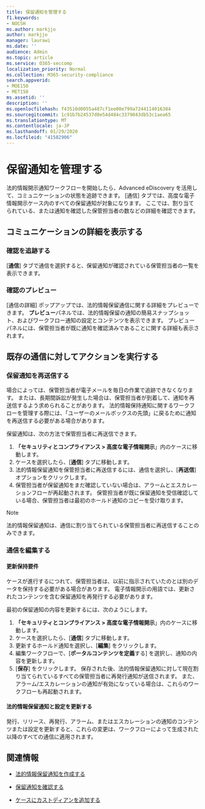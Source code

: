 ```yaml
---
title: 保留通知を管理する
f1.keywords:
- NOCSH
ms.author: markjjo
author: markjjo
manager: laurawi
ms.date: ''
audience: Admin
ms.topic: article
ms.service: O365-seccomp
localization_priority: Normal
ms.collection: M365-security-compliance
search.appverid:
- MOE150
- MET150
ms.assetid: ''
description: ''
ms.openlocfilehash: f43510d0055a487cf1ee00e799a7244114016384
ms.sourcegitcommit: 1c91b7b24537d0e54d484c3379043db53c1aea65
ms.translationtype: MT
ms.contentlocale: ja-JP
ms.lasthandoff: 01/29/2020
ms.locfileid: "41582906"
---
```

# <a name="manage-hold-notifications"></a>保留通知を管理する

法的情報開示通知ワークフローを開始したら、Advanced eDiscovery を活用して、コミュニケーションの状態を追跡できます。 [通信] タブでは、高度な電子情報開示ケース内のすべての保留通知が対象になります。 ここでは、割り当てられている、または通知を確認した保管担当者の数などの詳細を確認できます。

## <a name="view-communication-details"></a>コミュニケーションの詳細を表示する

### <a name="track-acknowledgements"></a>確認を追跡する

[**通信**] タブで通信を選択すると、保留通知が確認されている保管担当者の一覧を表示できます。 

### <a name="preview-acknowledgements"></a>確認のプレビュー

[通信の詳細] ポップアップでは、法的情報保留通信に関する詳細をプレビューできます。 **プレビュー**パネルでは、法的情報保留の通知の簡易スナップショット、およびワークフロー通知の設定とコンテンツを表示できます。 プレビューパネルには、保管担当者が既に通知を確認済みであることに関する詳細も表示されます。

## <a name="taking-action-on-existing-communications"></a>既存の通信に対してアクションを実行する

### <a name="re-send-a-hold-notice"></a>保留通知を再送信する

場合によっては、保管担当者が電子メールを毎日の作業で追跡できなくなります。 または、長期間訴訟が発生した場合は、保管担当者が到着して、通知を再送信するよう求められることがあります。 法的情報保持通知に関するワークフローを管理する際には、「ユーザーのメールボックスの先頭」に戻るために通知を再送信する必要がある場合があります。

保留通知は、次の方法で保管担当者に再送信できます。
1. **「セキュリティとコンプライアンス > 高度な電子情報開示**」内のケースに移動します。
2. ケースを選択したら、[**通信**] タブに移動します。
3. 法的情報保留通知を保管担当者に再送信するには、通信を選択し、[**再送信**] オプションをクリックします。
4. 保管担当者が保留通知をまだ確認していない場合は、アラームとエスカレーションフローが再起動されます。 保管担当者が既に保留通知を受信確認している場合、保管担当者は最初のホールド通知のコピーを受け取ります。

> [!NOTE]
> 法的情報保留通知は、通信に割り当てられている保管担当者に再送信することのみできます。 

### <a name="edit-a-communication"></a>通信を編集する

#### <a name="update-preservation-requirements"></a>更新保持要件
  
ケースが進行するにつれて、保管担当者は、以前に指示されていたのとは別のデータを保持する必要がある場合があります。 電子情報開示の用語では、更新されたコンテンツを含む保留通知を再発行する必要があります。

最初の保留通知の内容を更新するには、次のようにします。

1. **「セキュリティとコンプライアンス > 高度な電子情報開示**」内のケースに移動します。
2. ケースを選択したら、[**通信**] タブに移動します。
3. 更新するホールド通知を選択し、[**編集**] をクリックします。
4. 編集ワークフローで、[**ポータルコンテンツを定義**する] を選択し、通知の内容を更新します。 
5. [**保存**] をクリックします。 保存された後、法的情報保留通知に対して現在割り当てられているすべての保管担当者に再発行通知が送信されます。 また、アラーム/エスカレーションの通知が有効になっている場合は、これらのワークフローも再起動されます。 


#### <a name="update-legal-hold-notifications-and-settings"></a>法的情報保留通知と設定を更新する

発行、リリース、再発行、アラーム、またはエスカレーションの通知のコンテンツまたは設定を更新すると、これらの変更は、ワークフローによって生成された以降のすべての通信に適用されます。

## <a name="related-information"></a>関連情報 

- [法的情報保留通知を作成する](create-hold-notification.md)
    
- [保留通知を確認する](acknowledge-hold-notification.md)
    
- [ケースにカストディアンを追加する](add-custodians-to-case.md)